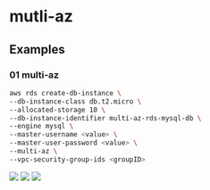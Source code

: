 # mutli-az

## Examples
### 01 multi-az
````bash
aws rds create-db-instance \
--db-instance-class db.t2.micro \
--allocated-storage 10 \
--db-instance-identifier multi-az-rds-mysql-db \
--engine mysql \
--master-username <value> \
--master-user-password <value> \
--multi-az \
--vpc-security-group-ids <groupID>
````
[<img src="https://i.imgur.com/ttRABeR.png">](https://i.imgur.com/ttRABeR.png)
[<img src="https://i.imgur.com/On2xQdJ.png">](https://i.imgur.com/On2xQdJ.png)
[<img src="https://i.imgur.com/Kaz69EI.png">](https://i.imgur.com/Kaz69EI.png)
